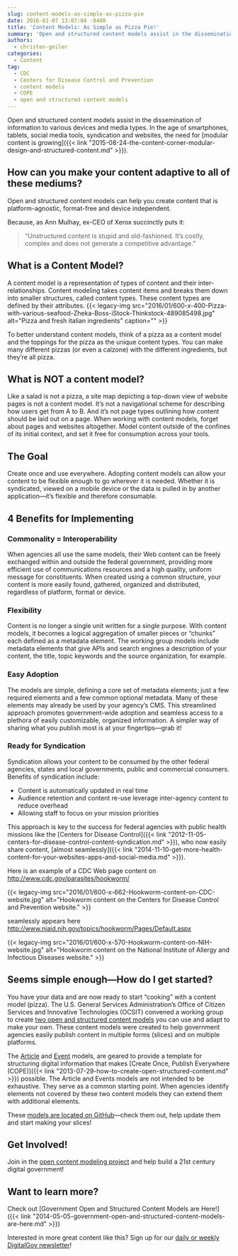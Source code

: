 ```yaml
---
slug: content-models-as-simple-as-pizza-pie
date: 2016-01-07 13:07:04 -0400
title: 'Content Models: As Simple as Pizza Pie!'
summary: 'Open and structured content models assist in the dissemination of information to various devices and media types. In the age of smartphones, tablets, social media tools, syndication and websites, the need for modular content is growing. How can you make your content adaptive to all of these mediums? Open and structured content models can help you create'
authors:
  - christen-geiler
categories:
  - Content
tag:
  - CDC
  - Centers for Disease Control and Prevention
  - content models
  - COPE
  - open and structured content models
---
```


Open and structured content models assist in the dissemination of information to various devices and media types. In the age of smartphones, tablets, social media tools, syndication and websites, the need for [modular content is growing]({{< link "2015-08-24-the-content-corner-modular-design-and-structured-content.md" >}}).

## How can you make your content adaptive to all of these mediums?

Open and structured content models can help you create content that is platform-agnostic, format-free and device independent.

Because, as Ann Mulhay, ex-CEO of Xerox succinctly puts it:

> &#8220;Unstructured content is stupid and old-fashioned. It’s costly, complex and does not generate a competitive advantage.&#8221;

## What is a Content Model?

A content model is a representation of types of content and their inter-relationships. Content modeling takes content items and breaks them down into smaller structures, called content types. These content types are defined by their attributes. {{< legacy-img src="2016/01/600-x-400-Pizza-with-various-seafood-Zheka-Boss-iStock-Thinkstock-489085498.jpg" alt="Pizza and fresh italian ingredients" caption="" >}} 

To better understand content models, think of a pizza as a content model and the toppings for the pizza as the unique content types. You can make many different pizzas (or even a calzone) with the different ingredients, but they&#8217;re all pizza.

## What is NOT a content model?

Like a salad is not a pizza, a site map depicting a top-down view of website pages is not a content model. It’s not a navigational scheme for describing how users get from A to B. And it’s not page types outlining how content should be laid out on a page. When working with content models, forget about pages and websites altogether. Model content outside of the confines of its initial context, and set it free for consumption across your tools.

## The Goal

Create once and use everywhere. Adopting content models can allow your content to be flexible enough to go wherever it is needed. Whether it is syndicated, viewed on a mobile device or the data is pulled in by another application—it&#8217;s flexible and therefore consumable.

## 4 Benefits for Implementing

### **Commonality = Interoperability**

When agencies all use the same models, their Web content can be freely exchanged within and outside the federal government, providing more efficient use of communications resources and a high quality, uniform message for constituents. When created using a common structure, your content is more easily found, gathered, organized and distributed, regardless of platform, format or device.

### **Flexibility**

Content is no longer a single unit written for a single purpose. With content models, it becomes a logical aggregation of smaller pieces or “chunks” each defined as a metadata element. The working group models include metadata elements that give APIs and search engines a description of your content, the title, topic keywords and the source organization, for example.

### **Easy Adoption**

The models are simple, defining a core set of metadata elements; just a few required elements and a few common optional metadata. Many of these elements may already be used by your agency’s CMS. This streamlined approach promotes government-wide adoption and seamless access to a plethora of easily customizable, organized information. A simpler way of sharing what you publish most is at your fingertips—grab it!

### **Ready for Syndication** 

Syndication allows your content to be consumed by the other federal agencies, states and local governments, public and commercial consumers. Benefits of syndication include:

  * Content is automatically updated in real time
  * Audience retention and content re-use leverage inter-agency content to reduce overhead
  * Allowing staff to focus on your mission priorities

This approach is key to the success for federal agencies with public health missions like the [Centers for Disease Control]({{< link "2012-11-05-centers-for-disease-control-content-syndication.md" >}}), who now easily share content, [almost seamlessly]({{< link "2014-11-10-get-more-health-content-for-your-websites-apps-and-social-media.md" >}}).

Here is an example of a CDC Web page content on <http://www.cdc.gov/parasites/hookworm/>

{{< legacy-img src="2016/01/600-x-662-Hookworm-content-on-CDC-website.jpg" alt="Hookworm content on the Centers for Disease Control and Prevention website." >}}

seamlessly appears here <http://www.niaid.nih.gov/topics/hookworm/Pages/Default.aspx>

{{< legacy-img src="2016/01/600-x-570-Hookworm-content-on-NIH-website.jpg" alt="Hookworm content on the National Institute of Allergy and Infectious Diseases website." >}}

## Seems simple enough—How do I get started?

You have your data and are now ready to start “cooking” with a content model (pizza). The U.S. General Services Administration’s Office of Citizen Services and Innovative Technologies (OCSIT) convened a working group to create [two open and structured content models](https://github.com/GSA/Open-And-Structured-Content-Models/issues) you can use and adapt to make your own. These content models were created to help government agencies easily publish content in multiple forms (slices) and on multiple platforms.

The [Article](http://gsa.github.io/Open-And-Structured-Content-Models/models/article-model.html) and [Event](http://gsa.github.io/Open-And-Structured-Content-Models/models/event-model.html) models, are geared to provide a template for structuring digital information that makes [Create Once, Publish Everywhere (COPE)]({{< link "2013-07-29-how-to-create-open-structured-content.md" >}}) possible. The Article and Events models are not intended to be exhaustive. They serve as a common starting point. When agencies identify elements not covered by these two content models they can extend them with additional elements.

These [models are located on GitHub](https://github.com/GSA/Open-And-Structured-Content-Models/issues)—check them out, help update them and start making your slices!

## Get Involved!

Join in the [open content modeling project](https://github.com/GSA/Open-And-Structured-Content-Models/issues) and help build a 21st century digital government!

## Want to learn more?

Check out [Government Open and Structured Content Models are Here!]({{< link "2014-05-05-government-open-and-structured-content-models-are-here.md" >}})

 

Interested in more great content like this? Sign up for our [daily or weekly DigitalGov newsletter](https://public.govdelivery.com/accounts/USHOWTO/subscriber/new)!